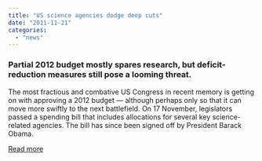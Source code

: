 ```yaml
---
title: "US science agencies dodge deep cuts"
date: "2011-11-21"
categories: 
  - "news"
---
```


### Partial 2012 budget mostly spares research, but deficit-reduction measures still pose a looming threat.

The most fractious and combative US Congress in recent memory is getting on with approving a 2012 budget — although perhaps only so that it can move more swiftly to the next battlefield. On 17 November, legislators passed a spending bill that includes allocations for several key science-related agencies. The bill has since been signed off by President Barack Obama.

[Read more](http://www.nature.com/news/us-science-agencies-dodge-deep-cuts-1.9410)
